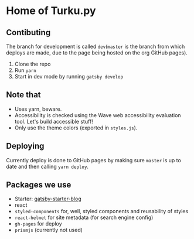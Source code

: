 # Home of Turku.py

## Contibuting
The branch for development is called `dev`(`master` is the branch from which deploys are made, due to the page being hosted on the org GitHub pages).
1. Clone the repo
2. Run `yarn`
3. Start in dev mode by running `gatsby develop`

## Note that
- Uses yarn, beware.
- Accessibility is checked using the Wave web accessibility evaluation tool. Let's build accessible stuff!
- Only use the theme colors (exported in `styles.js`).

## Deploying
Currently deploy is done to GitHub pages by making sure `master` is up to date and then calling `yarn deploy`.

## Packages we use
- Starter: [gatsby-starter-blog](https://www.gatsbyjs.org/starters/gatsbyjs/gatsby-starter-blog/)
- react
- `styled-components` for, well, styled components and reusability of styles
- `react-helmet` for site metadata (for search engine config)
- `gh-pages` for deploy
- `prismjs` (currently not used)